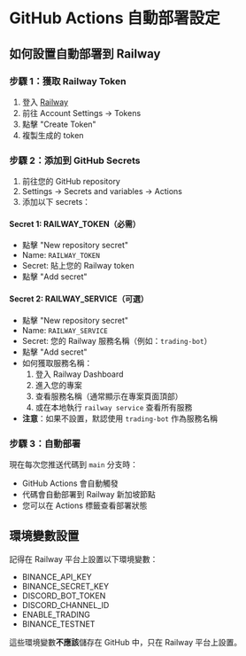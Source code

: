 # GitHub Actions 自動部署設定

## 如何設置自動部署到 Railway

### 步驟 1：獲取 Railway Token

1. 登入 [Railway](https://railway.app)
2. 前往 Account Settings → Tokens
3. 點擊 "Create Token"
4. 複製生成的 token

### 步驟 2：添加到 GitHub Secrets

1. 前往您的 GitHub repository
2. Settings → Secrets and variables → Actions
3. 添加以下 secrets：

#### Secret 1: RAILWAY_TOKEN（必需）
- 點擊 "New repository secret"
- Name: `RAILWAY_TOKEN`
- Secret: 貼上您的 Railway token
- 點擊 "Add secret"

#### Secret 2: RAILWAY_SERVICE（可選）
- 點擊 "New repository secret"
- Name: `RAILWAY_SERVICE`
- Secret: 您的 Railway 服務名稱（例如：`trading-bot`）
- 點擊 "Add secret"
- 如何獲取服務名稱：
  1. 登入 Railway Dashboard
  2. 進入您的專案
  3. 查看服務名稱（通常顯示在專案頁面頂部）
  4. 或在本地執行 `railway service` 查看所有服務
- **注意**：如果不設置，默認使用 `trading-bot` 作為服務名稱

### 步驟 3：自動部署

現在每次您推送代碼到 `main` 分支時：
- GitHub Actions 會自動觸發
- 代碼會自動部署到 Railway 新加坡節點
- 您可以在 Actions 標籤查看部署狀態

## 環境變數設置

記得在 Railway 平台上設置以下環境變數：
- BINANCE_API_KEY
- BINANCE_SECRET_KEY
- DISCORD_BOT_TOKEN
- DISCORD_CHANNEL_ID
- ENABLE_TRADING
- BINANCE_TESTNET

這些環境變數**不應該**儲存在 GitHub 中，只在 Railway 平台上設置。
